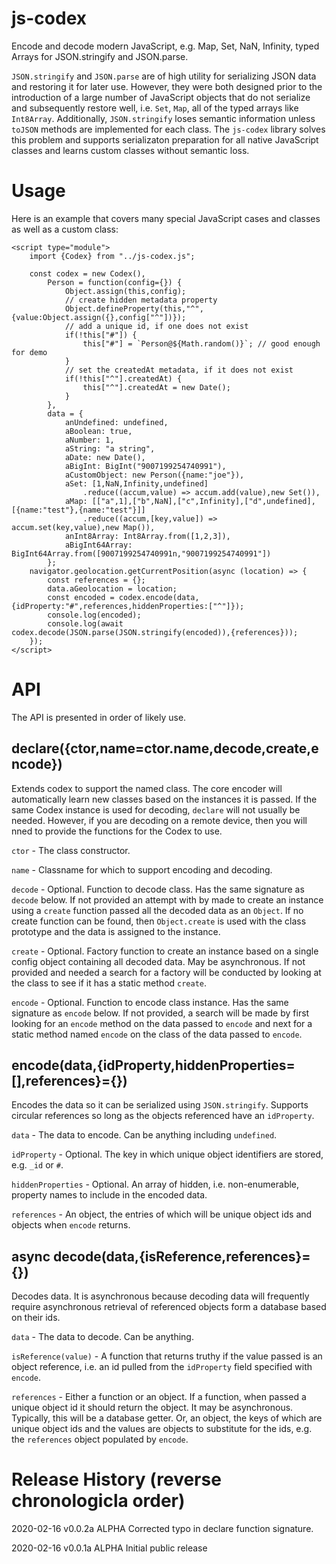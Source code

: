 # js-codex

Encode and decode modern JavaScript, e.g. Map, Set, NaN, Infinity, typed Arrays for JSON.stringify and JSON.parse.

`JSON.stringify` and `JSON.parse` are of high utility for serializing JSON data and restoring it for later use. However,
they were both designed prior to the introduction of a large number of JavaScript objects that do not serialize and
subsequently restore well, i.e. `Set`, `Map`, all of the typed arrays like `Int8Array`. Additionally, `JSON.stringify`
loses semantic information unless `toJSON` methods are implemented for each class. The `js-codex` library solves this
problem and supports serializaton preparation for all native JavaScript classes and learns custom classes without semantic loss.

# Usage

Here is an example that covers many special JavaScript cases and classes as well as a custom class:

```
<script type="module">
	import {Codex} from "../js-codex.js";

	const codex = new Codex(),
		Person = function(config={}) {
			Object.assign(this,config);
			// create hidden metadata property
			Object.defineProperty(this,"^",{value:Object.assign({},config["^"])});
			// add a unique id, if one does not exist
			if(!this["#"]) {
				this["#"] = `Person@${Math.random()}`; // good enough for demo
			}
			// set the createdAt metadata, if it does not exist
			if(!this["^"].createdAt) {
				this["^"].createdAt = new Date();
			}
		},
		data = {
			anUndefined: undefined,
			aBoolean: true,
			aNumber: 1,
			aString: "a string",
			aDate: new Date(),
			aBigInt: BigInt("9007199254740991"),
			aCustomObject: new Person({name:"joe"}),
			aSet: [1,NaN,Infinity,undefined]
				.reduce((accum,value) => accum.add(value),new Set()),
			aMap: [["a",1],["b",NaN],["c",Infinity],["d",undefined],[{name:"test"},{name:"test"}]]
				.reduce((accum,[key,value]) => accum.set(key,value),new Map()),
			anInt8Array: Int8Array.from([1,2,3]),
			aBigInt64Array: BigInt64Array.from([9007199254740991n,"9007199254740991"])
		};
	navigator.geolocation.getCurrentPosition(async (location) => {
		const references = {};
		data.aGeolocation = location;
		const encoded = codex.encode(data,{idProperty:"#",references,hiddenProperties:["^"]});
		console.log(encoded);
		console.log(await codex.decode(JSON.parse(JSON.stringify(encoded)),{references}));
	});
</script>
```

# API

The API is presented in order of likely use.

## declare({ctor,name=ctor.name,decode,create,encode})

Extends codex to support the named class. The core encoder will automatically learn new classes based on the instances it is passed. If
the same Codex instance is used for decoding, `declare` will not usually be needed. However, if you are decoding on a remote device,
then you will nned to provide the functions for the Codex to use.

`ctor` - The class constructor.

`name` - Classname for which to support encoding and decoding.

`decode` - Optional. Function to decode class. Has the same signature as `decode` below. If not provided an attempt with by made to create
an instance using a `create` function passed all the decoded data as an `Object`. If no create function can be found, then `Object.create`
is used with the class prototype and the data is assigned to the instance.

`create` - Optional. Factory function to create an instance based on a single config object containing all decoded data. May be asynchronous.
If not provided and needed a search for a factory will be conducted by looking at the class to see if it has a static method `create`.

`encode` - Optional. Function to encode class instance. Has the same signature as `encode` below. If not provided, a search will be made
by first looking for an `encode` method on the data passed to `encode` and next for a static method named `encode` on the class of the
data passed to `encode`.

## encode(data,{idProperty,hiddenProperties=[],references}={})

Encodes the data so it can be serialized using `JSON.stringify`. Supports circular references so long as the objects referenced have an `idProperty`.

`data` - The data to encode. Can be anything including `undefined`.

`idProperty` - Optional. The key in which unique object identifiers are stored, e.g. `_id` or `#`.

`hiddenProperties` - Optional. An array of hidden, i.e. non-enumerable, property names to include in the encoded data.

`references` - An object, the entries of which will be unique object ids and objects when `encode` returns.

## async decode(data,{isReference,references}={})

Decodes data. It is asynchronous because decoding data will frequently require asynchronous retrieval of referenced objects form a database
based on their ids.

`data` - The data to decode. Can be anything.

`isReference(value)` - A function that returns truthy if the value passed is an object reference, i.e. an id pulled from the `idProperty` field
specified with `encode`.

`references` - Either a function or an object. If a function, when passed a unique object id it should return the object. It may be asynchronous. 
Typically, this will be a database getter. Or, an object, the keys of which are unique object ids and the values are objects to substitute
for the ids, e.g. the `references` object populated by `encode`.

# Release History (reverse chronologicla order)

2020-02-16 v0.0.2a ALPHA Corrected typo in declare function signature.

2020-02-16 v0.0.1a ALPHA Initial public release


